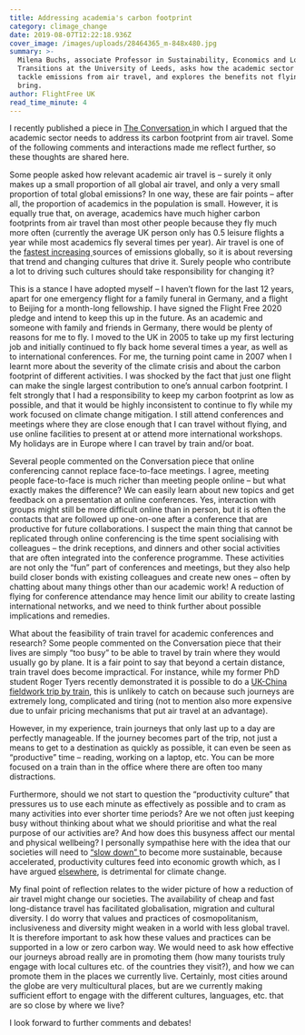 ```yaml
---
title: Addressing academia's carbon footprint
category: climage_change
date: 2019-08-07T12:22:18.936Z
cover_image: /images/uploads/28464365_m-848x480.jpg
summary: >-
  Milena Buchs, associate Professor in Sustainability, Economics and Low-Carbon
  Transitions at the University of Leeds, asks how the academic sector can
  tackle emissions from air travel, and explores the benefits not flying can
  bring.
author: FlightFree UK
read_time_minute: 4
---
```

I recently published a piece in [The Conversation ](https://theconversation.com/university-sector-must-tackle-air-travel-emissions-118929)in which I argued that the academic sector needs to address its carbon footprint from air travel. Some of the following comments and interactions made me reflect further, so these thoughts are shared here.



Some people asked how relevant academic air travel is – surely it only makes up a small proportion of all global air travel, and only a very small proportion of total global emissions? In one way, these are fair points – after all, the proportion of academics in the population is small. However, it is equally true that, on average, academics have much higher carbon footprints from air travel than most other people because they fly much more often (currently the average UK person only has 0.5 leisure flights a year while most academics fly several times per year). Air travel is one of the [fastest increasing ](https://www.transportenvironment.org/what-we-do/flying-and-climate-change)sources of emissions globally, so it is about reversing that trend and changing cultures that drive it. Surely people who contribute a lot to driving such cultures should take responsibility for changing it?

This is a stance I have adopted myself – I haven’t flown for the last 12 years, apart for one emergency flight for a family funeral in Germany, and a flight to Beijing for a month-long fellowship. I have signed the Flight Free 2020 pledge and intend to keep this up in the future. As an academic and someone with family and friends in Germany, there would be plenty of reasons for me to fly. I moved to the UK in 2005 to take up my first lecturing job and initially continued to fly back home several times a year, as well as to international conferences. For me, the turning point came in 2007 when I learnt more about the severity of the climate crisis and about the carbon footprint of different activities. I was shocked by the fact that just one flight can make the single largest contribution to one’s annual carbon footprint. I felt strongly that I had a responsibility to keep my carbon footprint as low as possible, and that it would be highly inconsistent to continue to fly while my work focused on climate change mitigation. I still attend conferences and meetings where they are close enough that I can travel without flying, and use online facilities to present at or attend more international workshops. My holidays are in Europe where I can travel by train and/or boat. 



Several people commented on the Conversation piece that online conferencing cannot replace face-to-face meetings. I agree, meeting people face-to-face is much richer than meeting people online – but what exactly makes the difference? We can easily learn about new topics and get feedback on a presentation at online conferences. Yes, interaction with groups might still be more difficult online than in person, but it is often the contacts that are followed up one-on-one after a conference that are productive for future collaborations. I suspect the main thing that cannot be replicated through online conferencing is the time spent socialising with colleagues – the drink receptions, and dinners and other social activities that are often integrated into the conference programme. These activities are not only the “fun” part of conferences and meetings, but they also help build closer bonds with existing colleagues and create new ones – often by chatting about many things other than our academic work! A reduction of flying for conference attendance may hence limit our ability to create lasting international networks, and we need to think further about possible implications and remedies.



What about the feasibility of train travel for academic conferences and research? Some people commented on the Conversation piece that their lives are simply “too busy” to be able to travel by train where they would usually go by plane. It is a fair point to say that beyond a certain distance, train travel does become impractical. For instance, while my former PhD student Roger Tyers recently demonstrated it is possible to do a [UK-China fieldwork trip by train](https://theconversation.com/southampton-to-shanghai-by-train-one-climate-change-researchers-quest-to-avoid-flying-120015), this is unlikely to catch on because such journeys are extremely long, complicated and tiring (not to mention also more expensive due to unfair pricing mechanisms that put air travel at an advantage). 



However, in my experience, train journeys that only last up to a day are perfectly manageable. If the journey becomes part of the trip, not just a means to get to a destination as quickly as possible, it can even be seen as “productive” time – reading, working on a laptop, etc. You can be more focused on a train than in the office where there are often too many distractions. 



Furthermore, should we not start to question the “productivity culture” that pressures us to use each minute as effectively as possible and to cram as many activities into ever shorter time periods? Are we not often just keeping busy without thinking about what we should prioritise and what the real purpose of our activities are? And how does this busyness affect our mental and physical wellbeing? I personally sympathise here with the idea that our societies will need to [“slow down” ](https://journals.sagepub.com/doi/abs/10.1177/0263276416657600?journalCode=tcsa)to become more sustainable, because accelerated, productivity cultures feed into economic growth which, as I have argued [elsewhere](https://www.sciencedirect.com/science/article/pii/S0016328718300715), is detrimental for climate change. 



My final point of reflection relates to the wider picture of how a reduction of air travel might change our societies. The availability of cheap and fast long-distance travel has facilitated globalisation, migration and cultural diversity. I do worry that values and practices of cosmopolitanism, inclusiveness and diversity might weaken in a world with less global travel. It is therefore important to ask how these values and practices can be supported in a low or zero carbon way. We would need to ask how effective our journeys abroad really are in promoting them (how many tourists truly engage with local cultures etc. of the countries they visit?), and how we can promote them in the places we currently live. Certainly, most cities around the globe are very multicultural places, but are we currently making sufficient effort to engage with the different cultures, languages, etc. that are so close by where we live? 



I look forward to further comments and debates!
